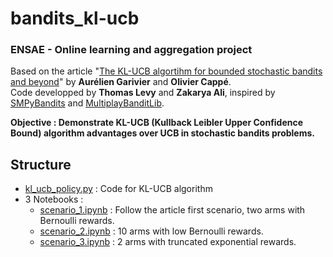# bandits_kl-ucb
### ENSAE - Online learning and aggregation project
Based on the article "[The KL-UCB algortihm for bounded stochastic bandits and beyond](https://arxiv.org/abs/1102.2490)" by **Aurélien Garivier** and **Olivier Cappé**.  
Code developped by **Thomas Levy** and **Zakarya Ali**, inspired by [SMPyBandits](https://perso.crans.org/besson/phd/SMPyBandits/index.html) and [MultiplayBanditLib](https://github.com/jkomiyama/multiplaybanditlib). 

**Objective : Demonstrate KL-UCB (Kullback Leibler Upper Confidence Bound) algorithm advantages over UCB  in stochastic bandits problems.**

## Structure
- [kl_ucb_policy.py](https://github.com/zakaryaxali/bandits_kl-ucb/blob/master/kl_ucb_policy.py) : Code for KL-UCB algorithm
- 3 Notebooks :
  - [scenario_1.ipynb](https://github.com/zakaryaxali/bandits_kl-ucb/blob/master/scenario_1.ipynb) : Follow the article first scenario, two arms with Bernoulli rewards.   
  - [scenario_2.ipynb](https://github.com/zakaryaxali/bandits_kl-ucb/blob/master/scenario_2.ipynb) : 10 arms with low Bernoulli rewards.
  - [scenario_3.ipynb](https://github.com/zakaryaxali/bandits_kl-ucb/blob/master/scenario_3.ipynb) : 2 arms with truncated exponential rewards.
  
